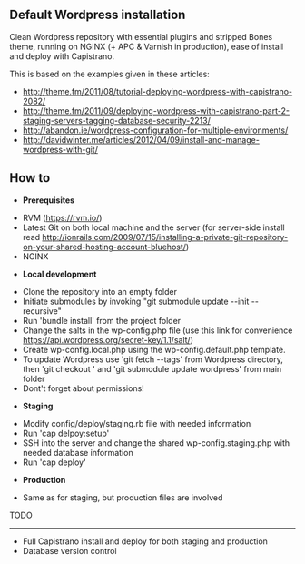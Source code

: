 Default Wordpress installation
------------------------------

Clean Wordpress repository with essential plugins and stripped Bones theme, running on NGINX (+ APC & Varnish in production), ease of install and deploy with Capistrano.

This is based on the examples given in these articles:
* http://theme.fm/2011/08/tutorial-deploying-wordpress-with-capistrano-2082/
* http://theme.fm/2011/09/deploying-wordpress-with-capistrano-part-2-staging-servers-tagging-database-security-2213/
* http://abandon.ie/wordpress-configuration-for-multiple-environments/
* http://davidwinter.me/articles/2012/04/09/install-and-manage-wordpress-with-git/ 

How to
------
* __Prerequisites__
- RVM (https://rvm.io/)
- Latest Git on both local machine and the server (for server-side install read http://ionrails.com/2009/07/15/installing-a-private-git-repository-on-your-shared-hosting-account-bluehost/)
- NGINX
* __Local development__
- Clone the repository into an empty folder
- Initiate submodules by invoking "git submodule update --init --recursive"
- Run 'bundle install' from the project folder
- Change the salts in the wp-config.php file (use this link for convenience https://api.wordpress.org/secret-key/1.1/salt/)
- Create wp-config.local.php using the wp-config.default.php template.
- To update Wordpress use 'git fetch --tags' from Wordpress directory, then 'git checkout <version>' and 'git submodule update wordpress' from main folder
- Dont't forget about permissions! 
* __Staging__
- Modify config/deploy/staging.rb file with needed information
- Run 'cap delpoy:setup'
- SSH into the server and change the shared wp-config.staging.php with needed database information
- Run 'cap deploy'
* __Production__
- Same as for staging, but production files are involved

TODO

----

* Full Capistrano install and deploy for both staging and production
* Database version control